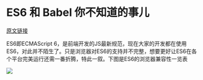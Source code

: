 # ES6 和 Babel 你不知道的事儿
[原文链接](https://www.imooc.com/article/21866)  

ES6即ECMAScript 6，是前端开发的JS最新规范，现在大家的开发都在使用ES6，对此并不陌生了。只是浏览器对ES6的支持并不完整，想要更好让ES6在各个平台完美运行还需一番折腾，特此一叙。下图是ES6的浏览器兼容性一览表

![](http://img.mukewang.com/5a2d4134000121b122661020.png)


